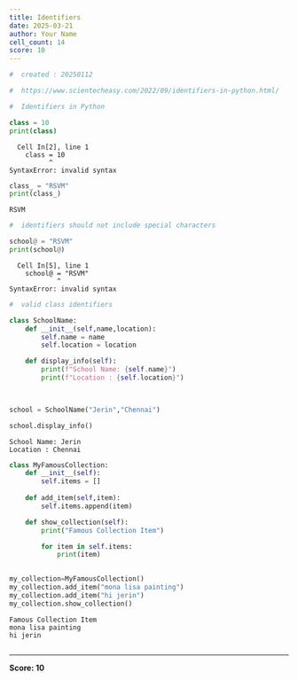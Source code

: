 ```yaml
---
title: Identifiers
date: 2025-03-21
author: Your Name
cell_count: 14
score: 10
---
```


```python
#  created : 20250112
```


```python
#  https://www.scientecheasy.com/2022/09/identifiers-in-python.html/
```


```python
#  Identifiers in Python

```


```python
class = 10
print(class)
```


      Cell In[2], line 1
        class = 10
              ^
    SyntaxError: invalid syntax




```python
class_ = "RSVM"
print(class_)
```

    RSVM



```python
#  identifiers should not include special characters 

```


```python
school@ = "RSVM"
print(school@)
```


      Cell In[5], line 1
        school@ = "RSVM"
                ^
    SyntaxError: invalid syntax




```python
#  valid class identifiers 

```


```python
class SchoolName:
    def __init__(self,name,location):
        self.name = name 
        self.location = location

    def display_info(self):
        print(f"School Name: {self.name}")
        print(f"Location : {self.location}")

        
```


```python
school = SchoolName("Jerin","Chennai")
```


```python
school.display_info()
```

    School Name: Jerin
    Location : Chennai



```python
class MyFamousCollection:
    def __init__(self):
        self.items = []
        
    def add_item(self,item):
        self.items.append(item)

    def show_collection(self):
        print("Famous Collection Item")

        for item in self.items:
            print(item)
            
```


```python
my_collection=MyFamousCollection()
my_collection.add_item("mona lisa painting")
my_collection.add_item("hi jerin")
my_collection.show_collection()
```

    Famous Collection Item
    mona lisa painting
    hi jerin



```python

```


---
**Score: 10**